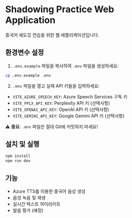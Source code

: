 # Shadowing Practice Web Application

중국어 쉐도잉 연습을 위한 웹 애플리케이션입니다.

## 환경변수 설정

1. `.env.example` 파일을 복사하여 `.env` 파일을 생성하세요:
```bash
cp .env.example .env
```

2. `.env` 파일을 열고 실제 API 키들을 입력하세요:
- `VITE_AZURE_SPEECH_KEY`: Azure Speech Services 구독 키
- `VITE_PPLX_API_KEY`: Perplexity API 키 (선택사항)
- `VITE_OPENAI_API_KEY`: OpenAI API 키 (선택사항)
- `VITE_GEMINI_API_KEY`: Google Gemini API 키 (선택사항)

⚠️ **중요**: `.env` 파일은 절대 Git에 커밋하지 마세요!

## 설치 및 실행

```bash
npm install
npm run dev
```

## 기능

- Azure TTS를 이용한 중국어 음성 생성
- 음성 녹음 및 재생
- 실시간 텍스트 하이라이트
- 발음 평가 (예정)
